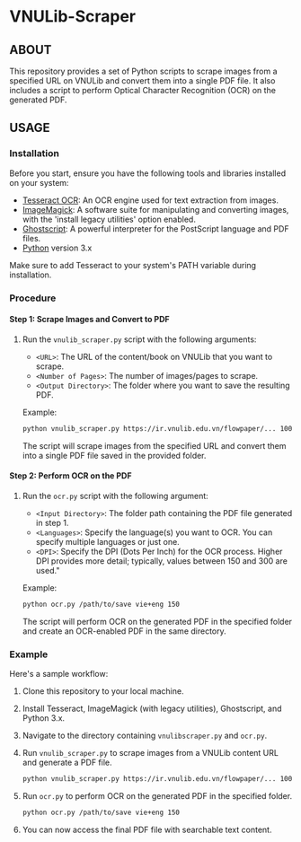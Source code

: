 # VNULib-Scraper

## ABOUT

This repository provides a set of Python scripts to scrape images from a specified URL on VNULib and convert them into a single PDF file. It also includes a script to perform Optical Character Recognition (OCR) on the generated PDF.

## USAGE

### Installation

Before you start, ensure you have the following tools and libraries installed on your system:

- [Tesseract OCR](https://github.com/tesseract-ocr/tesseract): An OCR engine used for text extraction from images.
- [ImageMagick](https://imagemagick.org/): A software suite for manipulating and converting images, with the 'install legacy utilities' option enabled.
- [Ghostscript](https://www.ghostscript.com/): A powerful interpreter for the PostScript language and PDF files.
- [Python](https://www.python.org/) version 3.x

Make sure to add Tesseract to your system's PATH variable during installation.

### Procedure

#### Step 1: Scrape Images and Convert to PDF

1. Run the `vnulib_scraper.py` script with the following arguments:
   - `<URL>`: The URL of the content/book on VNULib that you want to scrape.
   - `<Number of Pages>`: The number of images/pages to scrape.
   - `<Output Directory>`: The folder where you want to save the resulting PDF.

   Example:
   ```bash
   python vnulib_scraper.py https://ir.vnulib.edu.vn/flowpaper/... 100 /path/to/save
   ```

   The script will scrape images from the specified URL and convert them into a single PDF file saved in the provided folder.

#### Step 2: Perform OCR on the PDF

1. Run the `ocr.py` script with the following argument:
   - `<Input Directory>`: The folder path containing the PDF file generated in step 1.
   - `<Languages>`: Specify the language(s) you want to OCR. You can specify multiple languages or just one.
   - `<DPI>`: Specify the DPI (Dots Per Inch) for the OCR process. Higher DPI provides more detail; typically, values between 150 and 300 are used."

   Example:
   ```bash
   python ocr.py /path/to/save vie+eng 150
   ```

   The script will perform OCR on the generated PDF in the specified folder and create an OCR-enabled PDF in the same directory.

### Example

Here's a sample workflow:

1. Clone this repository to your local machine.

2. Install Tesseract, ImageMagick (with legacy utilities), Ghostscript, and Python 3.x.

3. Navigate to the directory containing `vnulibscraper.py` and `ocr.py`.

4. Run `vnulib_scraper.py` to scrape images from a VNULib content URL and generate a PDF file.

   ```bash
   python vnulib_scraper.py https://ir.vnulib.edu.vn/flowpaper/... 100 /path/to/save
   ```

5. Run `ocr.py` to perform OCR on the generated PDF in the specified folder.

   ```bash
   python ocr.py /path/to/save vie+eng 150
   ```

6. You can now access the final PDF file with searchable text content.